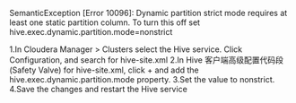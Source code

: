
SemanticException [Error 10096]: Dynamic partition strict mode requires at least one static partition column. To turn this off set hive.exec.dynamic.partition.mode=nonstrict

1.In Cloudera Manager > Clusters select the Hive service. Click Configuration, and search for hive-site.xml
2.In Hive 客户端高级配置代码段 (Safety Valve) for hive-site.xml, click + and add the hive.exec.dynamic.partition.mode property.
3.Set the value to nonstrict.
4.Save the changes and restart the Hive service




